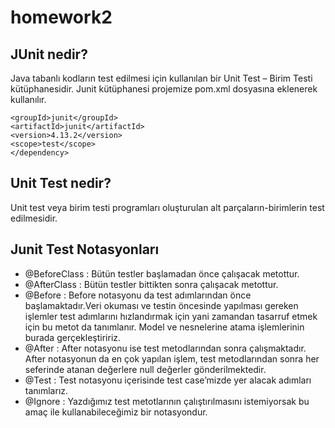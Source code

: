 # homework2
## JUnit nedir?
Java tabanlı kodların test edilmesi için kullanılan bir Unit Test – Birim Testi kütüphanesidir.
Junit kütüphanesi projemize pom.xml dosyasına eklenerek kullanılır.
```<dependency>
<groupId>junit</groupId>
<artifactId>junit</artifactId>
<version>4.13.2</version>
<scope>test</scope>
</dependency>
```
## Unit Test nedir?
Unit test veya birim testi programları oluşturulan alt parçaların-birimlerin test edilmesidir.
## Junit Test Notasyonları
- @BeforeClass : Bütün testler başlamadan önce çalışacak metottur.
- @AfterClass : Bütün testler bittikten sonra çalışacak metottur.
- @Before : Before notasyonu da test adımlarından önce başlamaktadır.Veri okuması ve testin öncesinde yapılması gereken işlemler test adımlarını hızlandırmak için yani zamandan tasarruf etmek için bu metot da tanımlanır. Model ve nesnelerine atama işlemlerinin burada gerçekleştiririz.
- @After : After notasyonu ise test metodlarından sonra çalışmaktadır. After notasyonun da en çok yapılan işlem, test metodlarından sonra her seferinde atanan değerlere null değerler gönderilmektedir.
- @Test : Test notasyonu içerisinde test case’mizde yer alacak adımları tanımlarız.
- @Ignore : Yazdığımız test metotlarının çalıştırılmasını istemiyorsak bu amaç ile kullanabileceğimiz bir notasyondur.
